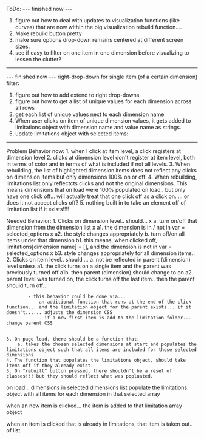 ToDo:
--- finished now ---
1. figure out how to deal with updates to visualization functions (like curves) that are now within the big visualization rebuild function....
2. Make rebuild button pretty
3. make sure options drop-down remains centered at different screen sizes.
4. see if easy to filter on one item in one dimension before visualizing to lessen the clutter?



--------------------------------------------
--- finished now ---
right-drop-down for single item (of a certain dimension) filter:
1. figure out how to add extend to right drop-downs
2. figure out how to get a list of unique values for each dimension across all rows
3. get each list of unique values next to each dimension name
4. When user clicks on item of unique dimension values, it gets added to limitations object with dimension name and value name as strings.
5. update limitations object with selected items:

---------------------------------------------------

Problem Behavior now:
	1. when I click at item level, a click registers at dimension level
	2. clicks at dimension level don't register at item level, both in terms of color and in terms of what is included if not all levels. 
	3. When rebuilding, the list of highlighted dimension items does not reflect any clicks on dimension items but only dimensions 100% on or off. 
	4. When rebuilding, limitations list only reflectcts clicks and not the original dimensions. This means dimensions that on load were 100% populated on load.. but only have one click off... will actually treat that one click off as a click on. ... or does it not accept clicks off?
	5. nothing built in to take an element off of limitation list if it exists!!!!

Needed Behavior: 
	1. Clicks on dimension level.. should...
x		a. turn on/off that dimension from the dimension list
x			a1. the dimension is in / not in var = selected_options
x			a2. the style changes appropriately
		b. turn off/on all items under that dimension
 			b1. this means, when clicked off, limitations[dimension name] = [], and the dimension is not in var = selected_options
x			b3. style changes appropriately for all dimension items..
	2. Clicks on item level.. should ...
		a. not be reflected in parent (dimension) level unless 
			a1. the click turns on a single item and the parent was previously turned off
				a1b. then parent (dimension) should change to on
			a2. parent level was turned on, the click turns off the last item.. then the parent should turn off..

			- this behavior could be done via...  
				an additional function that runs at the end of the click function... and the limitation object for the parent exists... if it doesn't...... adjusts the dimension CSS
				- if a new first item is add to the limitation folder... change parent CSS


	3. On page load, there should be a function that:
		a. takes the chosen selected dimensions at start and populates the limitations object such that all items are included for those selected dimensions.
	4. The function that populates the limitations object, should take items off if they already exist. 
	5. On "rebuilt" button pressed, there shouldn't be a reset of classes!!! but they should reflect what was popluated.



on load... dimensions in selected dimensions list populate the limitations object with all items for each dimension in that selected array

when an new item is clicked... the item is added to that limitation array object

when an item is clicked that is already in limitations, that item is taken out.. of list.
























